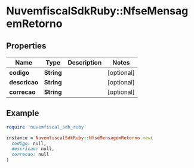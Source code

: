 # NuvemfiscalSdkRuby::NfseMensagemRetorno

## Properties

| Name | Type | Description | Notes |
| ---- | ---- | ----------- | ----- |
| **codigo** | **String** |  | [optional] |
| **descricao** | **String** |  | [optional] |
| **correcao** | **String** |  | [optional] |

## Example

```ruby
require 'nuvemfiscal_sdk_ruby'

instance = NuvemfiscalSdkRuby::NfseMensagemRetorno.new(
  codigo: null,
  descricao: null,
  correcao: null
)
```

